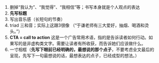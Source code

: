 1. 删掉“我认为”、“我觉得”、“我相信”等；书写本身就是个人观点的表达
2. **先写标题**
3. 写出音乐感（长短句的节奏）
4. triad 三和音；实际上这跟3很像 （“于谦老师有三大爱好，抽烟、喝酒和烫头。”）
5. **CTA = call to action**  这是一个广告常用术语，指的是告诉读者如何行动。如果写的是非虚构类文字。需要让读者有所收获，而告诉她们应该做什么。
6. 一寸相框（**先写下眼前已经明确的，最想说的那个点子**，不要考虑全文最后的呈现，先写下一句最想说的话，最想表达的点子，已经成型的想法。）